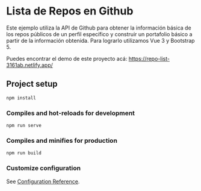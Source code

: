 # Lista de Repos en Github

Este ejemplo utiliza la API de Github para obtener la información básica de los repos públicos de un perfil específico y construir un portafolio básico a partir de la información obtenida. Para lograrlo utilizamos Vue 3 y Bootstrap 5.

Puedes encontrar el demo de este proyecto acá: 
https://repo-list-3161ab.netlify.app/

## Project setup
```
npm install
```

### Compiles and hot-reloads for development
```
npm run serve
```

### Compiles and minifies for production
```
npm run build
```

### Customize configuration
See [Configuration Reference](https://cli.vuejs.org/config/).
